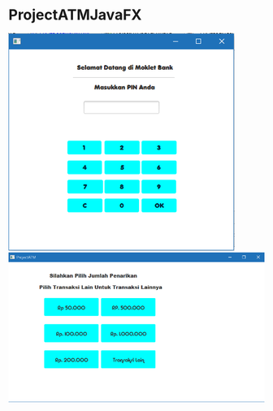 # ProjectATMJavaFX
![alt text](https://github.com/muhbhuwana/ProjectATMJavaFX/blob/master/ProjectATM1.png)
![alt text](https://github.com/muhbhuwana/ProjectATMJavaFX/blob/master/ProjectATM2.png)
